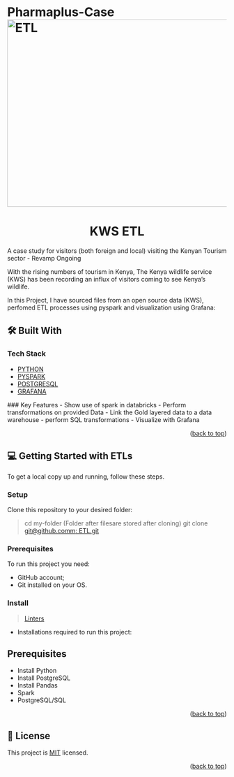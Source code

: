 # Pharmaplus-Case <img width="901" height="429" alt="ETL" src="https://github.com/user-attachments/assets/d0e74051-b25b-48ec-86b3-e3729052abd5" />

<a name="readme-top"></a>

# <div align="center">KWS ETL</div>

A case study for visitors (both foreign and local) visiting the Kenyan Tourism sector - Revamp Ongoing

With the rising numbers of tourism in Kenya, The Kenya wildlife service (KWS) has been recording an influx of visitors coming to see Kenya’s wildlife.

In this Project, I have sourced files from an open source data  (KWS), perfomed ETL processes using pyspark and visualization using Grafana:

## 🛠 Built With <a name="built-with"></a>

### Tech Stack <a name="tech-stack"></a>

  <ul>
    <li><a href=https://www.python.org/>PYTHON</a></li> 
  <li><a href="https://spark.apache.org/docs/latest/api/python/index.html)">PYSPARK</a></li>
    <li><a href="https://www.postgresql.org/">POSTGRESQL</a></li>
    <li><a href="https://grafana.com/">GRAFANA</a></li>

</ul>
###  Key Features <a name="key-features"></a>
- Show use of spark in databricks
- Perform transformations on provided Data
- Link the Gold layered data to a data warehouse
- perform SQL transformations
- Visualize with Grafana
<p align="right">(<a href="#readme-top">back to top</a>)</p>


## 💻 Getting Started with ETLs <a name="getting-started"></a>

To get a local copy up and running, follow these steps.


### Setup

Clone this repository to your desired folder:

> cd my-folder (Folder after filesare stored after cloning)
> git clone [git@github.comm: ETL.git](https://github.com/Jonathan-Rop/KWS-Dashboard.git)

### Prerequisites

To run this project you need:

- GitHub account;
- Git installed on your OS.

### Install

> [Linters](https://github.com/microverseinc/linters-config/tree/master/html-css-js)

- Installations required to run this project:

## Prerequisites
-  Install Python
-  Install PostgreSQL
-  Install Pandas
-  Spark
-  PostgreSQL/SQL

<p align="right">(<a href="#readme-top">back to top</a>)</p>

## 📝 License <a name="license"></a>

This project is [MIT](./MIT.md) licensed.

<p align="right">(<a href="#readme-top">back to top</a>)</p>
